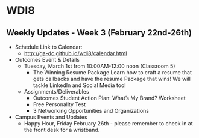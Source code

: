 # WDI8

## Weekly Updates - Week 3 (February 22nd-26th)

- Schedule 
  Link to Calendar: 
  - http://ga-dc.github.io/wdi8/calendar.html
- Outcomes Event & Details 
  - Tuesday, March 1st from 10:00AM-12:00 noon (Classroom 5) 
    - The Winning Resume Package
   Learn how to craft a resume that gets callbacks and have the resume Package that wins!  We will tackle LinkedIn and Social Media too! 
  - Assignments/Deliverables
    - Outcomes Student Action Plan: What’s My Brand? Worksheet 
    - Free Personality Test 
    - 3 Networking Opportunities and Organizations
- Campus Events and Updates 
  - Happy Hour, Friday February 26th - please remember to check in at the front desk for a wristband. 

